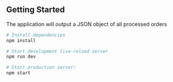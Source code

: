 Getting Started
---------------

The application will output a JSON object of all processed orders

```sh
# Install dependencies
npm install

# Start development live-reload server
npm run dev

# Start production server:
npm start
```
